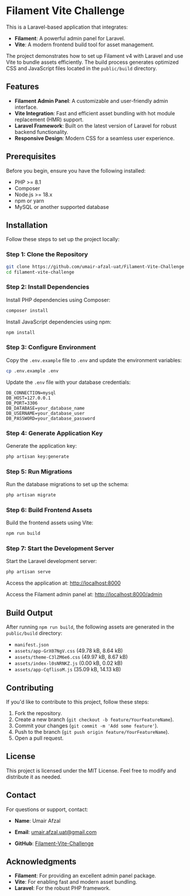 # Filament Vite Challenge
This is a Laravel-based application that integrates:

- **Filament**: A powerful admin panel for Laravel.
- **Vite**: A modern frontend build tool for asset management.

The project demonstrates how to set up Filament v4 with Laravel and use Vite to bundle assets efficiently. The build process generates optimized CSS and JavaScript files located in the `public/build` directory.

## Features
- **Filament Admin Panel**: A customizable and user-friendly admin interface.
- **Vite Integration**: Fast and efficient asset bundling with hot module replacement (HMR) support.
- **Laravel Framework**: Built on the latest version of Laravel for robust backend functionality.
- **Responsive Design**: Modern CSS for a seamless user experience.

## Prerequisites
Before you begin, ensure you have the following installed:

- PHP >= 8.1
- Composer
- Node.js >= 18.x
- npm or yarn
- MySQL or another supported database

## Installation
Follow these steps to set up the project locally:

### Step 1: Clone the Repository
```sh
git clone https://github.com/umair-afzal-uat/Filament-Vite-Challenge
cd filament-vite-challenge
```

### Step 2: Install Dependencies
Install PHP dependencies using Composer:
```sh
composer install
```

Install JavaScript dependencies using npm:
```sh
npm install
```

### Step 3: Configure Environment
Copy the `.env.example` file to `.env` and update the environment variables:
```sh
cp .env.example .env
```

Update the `.env` file with your database credentials:
```env
DB_CONNECTION=mysql
DB_HOST=127.0.0.1
DB_PORT=3306
DB_DATABASE=your_database_name
DB_USERNAME=your_database_user
DB_PASSWORD=your_database_password
```

### Step 4: Generate Application Key
Generate the application key:
```sh
php artisan key:generate
```

### Step 5: Run Migrations
Run the database migrations to set up the schema:
```sh
php artisan migrate
```

### Step 6: Build Frontend Assets
Build the frontend assets using Vite:
```sh
npm run build
```

### Step 7: Start the Development Server
Start the Laravel development server:
```sh
php artisan serve
```

Access the application at:
[http://localhost:8000](http://localhost:8000)

Access the Filament admin panel at:
[http://localhost:8000/admin](http://localhost:8000/admin)

## Build Output
After running `npm run build`, the following assets are generated in the `public/build` directory:

- `manifest.json`
- `assets/app-GrX07NgV.css` (49.78 kB, 8.64 kB)
- `assets/theme-C3lZM6e6.css` (49.97 kB, 8.67 kB)
- `assets/index-l0sNRNKZ.js` (0.00 kB, 0.02 kB)
- `assets/app-CqflisoM.js` (35.09 kB, 14.13 kB)


## Contributing
If you'd like to contribute to this project, follow these steps:

1. Fork the repository.
2. Create a new branch (`git checkout -b feature/YourFeatureName`).
3. Commit your changes (`git commit -m 'Add some feature'`).
4. Push to the branch (`git push origin feature/YourFeatureName`).
5. Open a pull request.

## License
This project is licensed under the MIT License. Feel free to modify and distribute it as needed.

## Contact
For questions or support, contact:

- **Name**: Umair Afzal
- **Email**: umair.afzal.uat@gmail.com

- **GitHub**: [Filament-Vite-Challenge](https://github.com/umair-afzal-uat/Filament-Vite-Challenge)

## Acknowledgments
- **Filament**: For providing an excellent admin panel package.
- **Vite**: For enabling fast and modern asset bundling.
- **Laravel**: For the robust PHP framework.